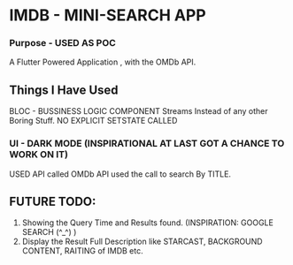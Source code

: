 # IMDB - MINI-SEARCH APP
### Purpose - USED AS POC

A Flutter Powered Application , with the OMDb API.

## Things I Have Used
</hr>
BLOC - BUSSINESS LOGIC COMPONENT 
    Streams Instead of any other Boring Stuff.
NO EXPLICIT SETSTATE CALLED 
</hr>

### UI - DARK MODE (INSPIRATIONAL AT LAST GOT A CHANCE TO WORK ON IT)
USED API called OMDb API
  used the call to search By TITLE.

## FUTURE TODO: 
  1. Showing the Query Time and Results found. (INSPIRATION: GOOGLE SEARCH (^_^) )
  2. Display the Result Full Description like STARCAST, BACKGROUND CONTENT, RAITING of IMDB etc.
 
   
